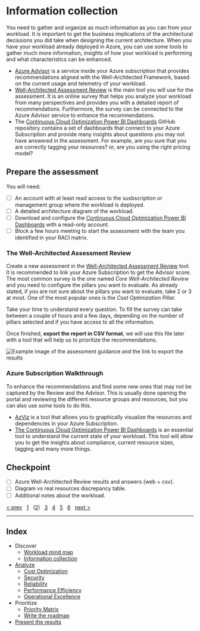 # Information collection

You need to gather and organize as much information as you can from your
workload. It is important to get the business implications of the
architectural decissions you did take when designing the current architecture.
When you have your workload already deployed in Azure, you can use some tools
to gather much more information, insights of how your workload is performing
and what characteristics can be enhanced.

* [Azure Advisor][advisor] is a service inside your Azure subscription that
provides recommendations aligned with the Well-Architected Framework, based
on the current usage and telemetry of your workload.
* [Well-Architected Assessment Review][wafreview] is the main tool you will
use for the assessment. It is an online survey that helps you analyze your
workload from many perspectives and provides you with a detailed report of
recommendations. Furthermore, the survey can be connected to the Azure Advisor
service to enhance the recommendations.
* The [Continuous Cloud Optimization Power BI Dashboards][ccodashboard] GitHub
repository contains a set of dashboards that connect to your Azure Subscription
and provide many insights about questions you may not have answered in the
assessment. For example, are you sure that you are correctly tagging your
resources? or, are you using the right pricing model?

## Prepare the assessment

You will need:

* [ ] An account with at least read access to the susbscription or management
group where the workload is deployed.
* [ ] A detailed architecture diagram of the workload.
* [ ] Download and configure the
[Continuous Cloud Optimization Power BI Dashboards][ccodashboard] with a
read-only account.
* [ ] Block a few hours meeting to start the assessment with the team you
identified in your RACI matrix.

### The Well-Architected Assessment Review

Create a new assessment in the [Well-Architected Assessment Review][wafreview]
tool. It is recommended to link your Azure Subscription to get the Advisor
score. The most common survey is the one named *Core Well-Architected Review*
and you need to configure the pillars you want to evaluate. As already stated,
if you are not sure about the pillars you want to evaluate, take 2 or 3 at
most. One of the most popular ones is the *Cost Optimization Pillar*.

Take your time to understand every question. To fill the survey can take
between a couple of hours and a few days, depending on the number of pillars
selected and if you have access to all the information.

Once finished, **export the report in CSV format**, we will use this file later
with a tool that will help us to prioritize the recommendations.

![Example image of the assessment guidance and the link to export the
results][export]

### Azure Subscription Walkthrough

To enhance the recommendations and find some new ones that may not be captured
by the Review and the Advisor. This is usually done opening the portal and
reviewing the different resource groups and resources, but you can also use some
tools to do this.

* [AzViz][azviz] is a tool that allows you to graphically visualize the
resources and dependencies in your Azure Subscription.
* [The Continuous Cloud Optimization Power BI Dashboards][ccodashboard] is an
essential tool to understand the current state of your workload. This tool will
allow you to get the insights about compliance, current resource sizes, tagging
and many more things.

## Checkpoint

* [ ] Azure Well-Architected Review results and answers (web + csv).
* [ ] Diagram vs real resources discrepancy table.
* [ ] Additional notes about the workload.

[advisor]: https://azure.microsoft.com/services/advisor/
[wafreview]: https://docs.microsoft.com/assessments/
[ccodashboard]: https://github.com/Azure/ccodashboard
[azviz]: https://github.com/PrateekKumarSingh/AzViz

[export]: images/export_to_csv.png "Export to CSV in the Well-Architected
Assessment Review"

[prev]: 01.Workload.md
[next]: 03.A.CostOptimization.md

[&lt; prev][prev] &nbsp; [1][1] &nbsp; ([2][2]) &nbsp; [3][3] &nbsp;
[4][4] &nbsp; [5][5] &nbsp; [6][6] &nbsp; [next &gt;][next]

---

## Index

* Discover
  * [Workload mind map][1]
  * [Information collection][2]
* [Analyze][3]
  * [Cost Optimization][3.A]
  * [Security][3.B]
  * [Reliability][3.C]
  * [Performance Efficiency][3.D]
  * [Operational Excellence][3.E]
* Prioritize
  * [Priority Matrix][4]
  * [Write the roadmap][5]
* [Present the results][6]

[1]: 01.Workload.md
[2]: 02.Collection.md
[3]: 03.Analyze.md
[3.A]: 03.A.CostOptimization.md
[3.B]: 03.B.Security.md
[3.C]: 03.C.Reliability.md
[3.D]: 03.D.Performance.md
[3.E]: 03.E.Operations.md
[4]: 04.Prioritize.md
[5]: 05.Roadmap.md
[6]: 06.Finalize.md
